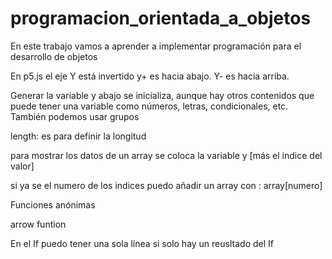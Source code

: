 # programacion_orientada_a_objetos
 En este trabajo vamos a aprender a implementar programación para el desarrollo de objetos

 En p5.js el eje Y está invertido y+ es hacia abajo. Y- es hacia arriba.

Generar la variable y abajo se inicializa, aunque hay otros contenidos que puede tener una variable como números, letras, condicionales, etc. También podemos usar grupos 

length: es para definir la longitud

para mostrar los datos de un array se coloca la variable y [más el indice del valor]

si ya se el numero de los indices puedo añadir un array con : array[numero]

 Funciones anónimas 

 arrow funtion

En el If puedo tener una sola línea si solo hay un reusltado del If
